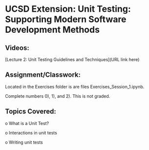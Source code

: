 # UCSD Extension: Unit Testing: Supporting Modern Software Development Methods

## Videos: 

[Lecture 2: Unit Testing Guidelines and Techniques](URL link here)

## Assignment/Classwork:

Located in the Exercises folder is are files Exercises_Session_1.ipynb.

Complete numbers 0), 1), and 2). This is not graded. 


## Topics Covered: 

o	What is a Unit Test?

o	Interactions in unit tests

o	Writing unit tests
